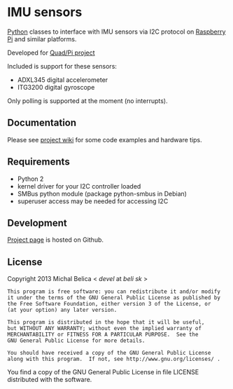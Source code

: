 IMU sensors
===========

[Python][1] classes to interface with IMU sensors via I2C protocol on
[Raspberry Pi][2] and similar platforms.

Developed for [Quad/Pi project][5]

Included is support for these sensors:

 * ADXL345 digital accelerometer
 * ITG3200 digital gyroscope

Only polling is supported at the moment (no interrupts).

Documentation
-------------

Please see [project wiki][3] for some code examples and hardware tips.

Requirements
------------

 * Python 2
 * kernel driver for your I2C controller loaded
 * SMBus python module (package python-smbus in Debian)
 * superuser access may be needed for accessing I2C

Development
-----------

[Project page][4] is hosted on Github.

License
-------

Copyright 2013 Michal Belica < *devel* at *beli* *sk* >

```
This program is free software: you can redistribute it and/or modify
it under the terms of the GNU General Public License as published by
the Free Software Foundation, either version 3 of the License, or
(at your option) any later version.

This program is distributed in the hope that it will be useful,
but WITHOUT ANY WARRANTY; without even the implied warranty of
MERCHANTABILITY or FITNESS FOR A PARTICULAR PURPOSE.  See the
GNU General Public License for more details.

You should have received a copy of the GNU General Public License
along with this program.  If not, see http://www.gnu.org/licenses/ .
```

You find a copy of the GNU General Public License in file LICENSE distributed
with the software.

[1]: http://python.org/ "Python official website"
[2]: http://www.raspberrypi.org/ "Raspberry Pi official website"
[3]: https://github.com/beli-sk/IMU_sensors/wiki "IMU sensors project wiki"
[4]: https://github.com/beli-sk/IMU_sensors "IMU sensors project page"
[5]: http://www.coders.sk/quadpi "Quad/Pi project"
